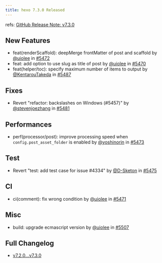 ```yaml
---
title: hexo 7.3.0 Released
---
```


refs: [GitHub Release Note: v7.3.0](https://github.com/hexojs/hexo/releases/tag/v7.3.0)

## New Features

- feat(renderScaffold): deepMerge frontMatter of post and scaffold by [@uiolee] in [#5472](https://github.com/hexojs/hexo/pull/5472)
- feat: add option to use slug as title of post by [@uiolee] in [#5470](https://github.com/hexojs/hexo/pull/5470)
- feat(helper/toc): specify maximum number of items to output by [@KentarouTakeda] in [#5487](https://github.com/hexojs/hexo/pull/5487)

## Fixes

- Revert "refactor: backslashes on Windows (#5457)" by [@stevenjoezhang] in [#5481](https://github.com/hexojs/hexo/pull/5481)

## Performances

- perf(processor/post): improve processing speed when `config.post_asset_folder` is enabled by [@yoshinorin] in [#5473](https://github.com/hexojs/hexo/pull/5473)

## Test

- Revert "test: add test case for issue #4334" by [@D-Sketon] in [#5475](https://github.com/hexojs/hexo/pull/5475)

## CI

- ci(comment): fix wrong condition by [@uiolee] in [#5471](https://github.com/hexojs/hexo/pull/5471)

## Misc

- build: upgrade ecmascript version by [@uiolee] in [#5507](https://github.com/hexojs/hexo/pull/5507)

## Full Changelog

- [v7.2.0...v7.3.0](https://github.com/hexojs/hexo/compare/v7.2.0...v7.3.0)

[@uiolee]: https://github.com/uiolee
[@D-Sketon]: https://github.com/D-Sketon
[@stevenjoezhang]: https://github.com/stevenjoezhang
[@yoshinorin]: https://github.com/yoshinorin
[@KentarouTakeda]: https://github.com/KentarouTakeda
